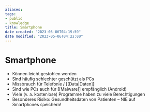 ```yaml
---
aliases: 
tags: 
- public
- knowledge
title: Smartphone
date created: "2023-05-06T04:19:59"
date modified: "2023-05-06T04:22:00"
---
```


# Smartphone
- Können leicht gestohlen werden
- Sind häufig schlechter geschützt als PCs
- Missbrauch für Telefonie / [[Data|Daten]]
- Sind wie PCs auch für [[Malware]] empfänglich (Android)
- Viele (v. a. kostenlose) Programme haben zu viele Berechtigungen
- Besonderes Risiko: Gesundheitsdaten von Patienten – NIE auf Smartphones speichern!
